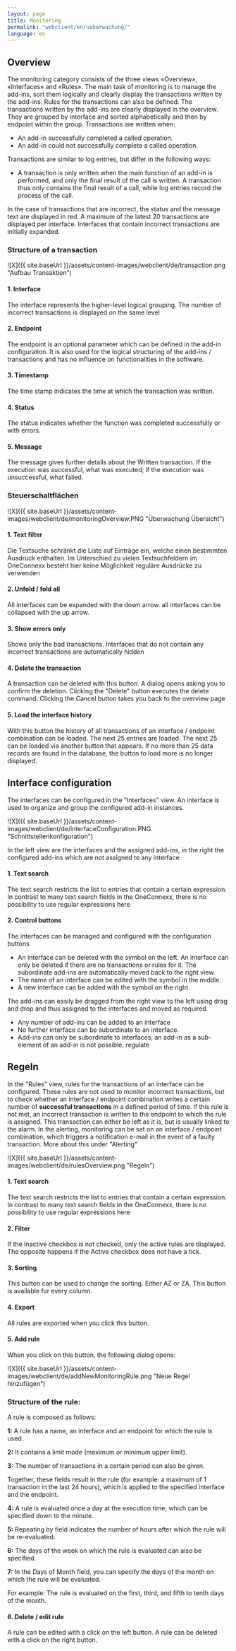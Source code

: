 ```yaml
---
layout: page
title: Monitoring
permalink: "webclient/en/ueberwachung/"
language: en
---
```

## Overview

The monitoring category consists of the three views «Overview», «Interfaces» and «Rules». The main task of monitoring is to manage the add-ins, sort them logically and clearly display the transactions written by the add-ins. Rules for the transactions can also be defined. The transactions written by the add-ins are clearly displayed in the overview. 
They are grouped by interface and sorted alphabetically and then by endpoint within the group. Transactions are written when:

  * An add-in successfully completed a called operation.
  * An add-in could not successfully complete a called operation.

Transactions are similar to log entries, but differ in the following ways: 

  * A transaction is only written when the main function of an add-in is performed, and only the final result of the call is written.
A transaction thus only contains the final result of a call, while log entries record the process of the call.

In the case of transactions that are incorrect, the status and the message text are displayed in red.
A maximum of the latest 20 transactions are displayed per interface. 
Interfaces that contain incorrect transactions are initially expanded.

### Structure of a transaction

![X]({{ site.baseUrl }}/assets/content-images/webclient/de/transaction.png "Aufbau Transaktion")  

#### 1. Interface  
  The interface represents the higher-level logical grouping. The number of incorrect transactions is displayed on the same level

#### 2. Endpoint
  The endpoint is an optional parameter which can be defined in the add-in configuration. It is also used for the logical structuring of the add-ins / transactions and has no influence on functionalities in the software.
  
#### 3. Timestamp
  The time stamp indicates the time at which the transaction was written.
  
#### 4. Status
  The status indicates whether the function was completed successfully or with errors.
  
#### 5. Message
  The message gives further details about the Written transaction. If the execution was successful, what was executed; if the execution was unsuccessful, what failed.
  
### Steuerschaltflächen

![X]({{ site.baseUrl }}/assets/content-images/webclient/de/monitoringOverview.PNG "Überwachung Übersicht")

#### 1. Text filter
  Die Textsuche schränkt die Liste auf Einträge ein, welche einen bestimmten Ausdruck enthalten.
  Im Unterschied zu vielen Textsuchfeldern im OneConnexx besteht hier keine Möglichkeit reguläre Ausdrücke zu verwenden 

#### 2. Unfold / fold all
  All interfaces can be expanded with the down arrow. all interfaces can be collapsed with the up arrow.
  
#### 3. Show errors only
  Shows only the bad transactions. Interfaces that do not contain any incorrect transactions are automatically hidden
  
#### 4. Delete the transaction
  A transaction can be deleted with this button. A dialog opens asking you to confirm the deletion. Clicking the "Delete" button executes the delete command. Clicking the Cancel button takes you back to the overview page
  
#### 5. Load the interface history
  With this button the history of all transactions of an interface / endpoint combination can be loaded. The next 25 entries are loaded. The next 25 can be loaded via another button that appears. If no more than 25 data records are found in the database, the button to load more is no longer displayed.
  
## Interface configuration
The interfaces can be configured in the "Interfaces" view. An interface is used to organize and group the configured add-in instances.

![X]({{ site.baseUrl }}/assets/content-images/webclient/de/interfaceConfiguration.PNG "Schnittstellenkonfiguration")

In the left view are the interfaces and the assigned add-ins, in the right the configured add-ins which are not assigned to any interface

#### 1. Text search
The text search restricts the list to entries that contain a certain expression. In contrast to many text search fields in the OneConnexx, there is no possibility to use regular expressions here

#### 2. Control buttons
The interfaces can be managed and configured with the configuration buttons

* An interface can be deleted with the symbol on the left. An interface can only be deleted if there are no transactions or rules for it. The subordinate add-ins are automatically moved back to the right view.
* The name of an interface can be edited with the symbol in the middle.
* A new interface can be added with the symbol on the right.

The add-ins can easily be dragged from the right view to the left using drag and drop and thus assigned to the interfaces and moved as required.

* Any number of add-ins can be added to an interface
* No further interface can be subordinate to an interface.
* Add-ins can only be subordinate to interfaces; an add-in as a sub-element of an add-in is not possible. 
regulate
## Regeln
In the "Rules" view, rules for the transactions of an interface can be configured. These rules are not used to monitor incorrect transactions, but to check whether an interface / endpoint combination writes a certain number of __successful transactions__  in a defined period of time. If this rule is not met, an incorrect transaction is written to the endpoint to which the rule is assigned. This transaction can either be left as it is, but is usually linked to the alarm. In the alerting, monitoring can be set on an interface / endpoint combination, which triggers a notification e-mail in the event of a faulty transaction. More about this under "Alerting"

![X]({{ site.baseUrl }}/assets/content-images/webclient/de/rulesOverview.png "Regeln")

#### 1. Text search  
The text search restricts the list to entries that contain a certain expression. In contrast to many text search fields in the OneConnexx, there is no possibility to use regular expressions here

#### 2. Filter
If the Inactive checkbox is not checked, only the active rules are displayed. The opposite happens if the Active checkbox does not have a tick.

#### 3. Sorting  
This button can be used to change the sorting. Either AZ or ZA. This button is available for every column.

#### 4. Export
All rules are exported when you click this button.

#### 5. Add rule  
When you click on this button, the following dialog opens:

![X]({{ site.baseUrl }}/assets/content-images/webclient/de/addNewMonitoringRule.png "Neue Regel hinzufügen")  

### Structure of the rule:
A rule is composed as follows:

__1:__ A rule has a name, an interface and an endpoint for which the rule is used.

__2:__ It contains a limit mode (maximum or minimum upper limit).

__3:__ The number of transactions in a certain period can also be given.

Together, these fields result in the rule (for example: a maximum of 1 transaction in the last 24 hours), which is applied to the specified interface and the endpoint.

__4:__ A rule is evaluated once a day at the execution time, which can be specified down to the minute. 

__5:__ Repeating by field indicates the number of hours after which the rule will be re-evaluated.

__6:__ The days of the week on which the rule is evaluated can also be specified.

__7:__ In the Days of Month field, you can specify the days of the month on which the rule will be evaluated.

For example: The rule is evaluated on the first, third, and fifth to tenth days of the month.

#### 6. Delete / edit rule 
A rule can be edited with a click on the left button. A rule can be deleted with a click on the right button.
